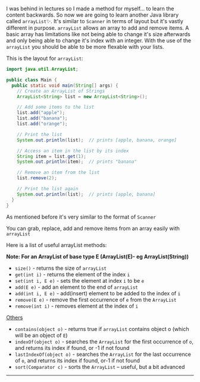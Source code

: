 I was behind in lectures so I made a method for myself... to learn the content backwards. So now we are going to learn another Java library called `arrayList`✨. It's similar to `Scanner` in terms of layout but it's vastly different in purpose. `arrayList` allows an array to add and remove items. A basic array has limitations like not being able to change it's size afterwards and only being able to change it's index with an integer. With the use of the `arrayList` you should be able to be more flexable with your lists.

This is the layout for `arrayList`:

```JAVA
import java.util.ArrayList;

public class Main {
  public static void main(String[] args) {
    // Create an ArrayList of Strings
    ArrayList<String> list = new ArrayList<String>();

    // Add some items to the list
    list.add("apple");
    list.add("banana");
    list.add("orange");

    // Print the list
    System.out.println(list);  // prints [apple, banana, orange]

    // Access an item in the list by its index
    String item = list.get(1);
    System.out.println(item);  // prints "banana"

    // Remove an item from the list
    list.remove(2);

    // Print the list again
    System.out.println(list);  // prints [apple, banana]
  }
}
```

As mentioned before it's very similar to the format of `Scanner`

You can grab, replace, add and remove items from an array easily with `arrayList`

Here is a list of useful arrayList methods:

<b>Note: For an ArrayList of base type E (ArrayList(E)- eg ArrayList(String))</b>

- `size()` - returns the size of `arrayList`
- `get(int i)` - returns the element of the index `i`
- `set(int i, E e)` - sets the element at index `i` to be `e`
- `add(E e)` - add an element to the end of `arrayList`
- `add(int i, E e)` - add(insert) element to be added to the index of `i`
- `remove(E e)` - remove the first occurrence of `e` from the `ArrayList`
- `remove(int i)` - removes element at the index of `i`

<u>Others</u>

- `contains(object o)` - returns true if `arrayList` contains object o (which will be an object of `E`)
- `indexOf(object o)` - searches the `ArrayList` for the first occurrence of `o`, and returns its index if found, or -1 if not found
- `lastIndexOf(object o)` - searches the `ArrayList` for the last occurrence of `o`, and returns its index if found, or-1 if not found
- `sort(Comparator c)` - sorts the `ArrayList` – useful, but a bit advanced
___

